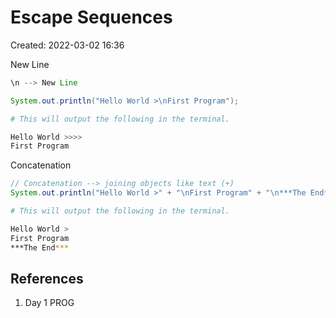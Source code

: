 # Escape Sequences
Created: 2022-03-02 16:36

New Line

```java
\n --> New Line

System.out.println("Hello World >\nFirst Program");
```
```bash
# This will output the following in the terminal.

Hello World >>>>
First Program
```

Concatenation

```java
// Concatenation --> joining objects like text (+)
System.out.println("Hello World >" + "\nFirst Program" + "\n***The End***");
```

```bash
# This will output the following in the terminal.

Hello World >
First Program
***The End***
```

## References
1. Day 1 PROG